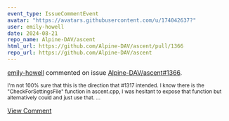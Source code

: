 ```yaml
---
event_type: IssueCommentEvent
avatar: "https://avatars.githubusercontent.com/u/174042637?"
user: emily-howell
date: 2024-08-21
repo_name: Alpine-DAV/ascent
html_url: https://github.com/Alpine-DAV/ascent/pull/1366
repo_url: https://github.com/Alpine-DAV/ascent
---
```


<a href='https://github.com/emily-howell' target='_blank'>emily-howell</a> commented on issue <a href='https://github.com/Alpine-DAV/ascent/pull/1366' target='_blank'>Alpine-DAV/ascent#1366</a>.

<small>I'm not 100% sure that this is the direction that #1317 intended. I know there is the "CheckForSettingsFile" function in ascent.cpp, I was hesitant to expose that function but alternatively could and just use that....</small>

<a href='https://github.com/Alpine-DAV/ascent/pull/1366' target='_blank'>View Comment</a>